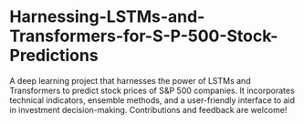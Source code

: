 # Harnessing-LSTMs-and-Transformers-for-S-P-500-Stock-Predictions
A deep learning project that harnesses the power of LSTMs and Transformers to predict stock prices of S&amp;P 500 companies. It incorporates technical indicators, ensemble methods, and a user-friendly interface to aid in investment decision-making. Contributions and feedback are welcome!
